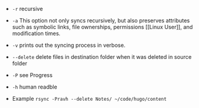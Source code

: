 - `-r`  recursive
- `-a` This option not only syncs recursively, but also preserves attributes such as symbolic links, file ownerships, permissions [[Linux User]], and modification times.
- `-v` prints out the syncing process in verbose.
- `--delete` delete files in destination folder when it was deleted in source folder
- `-P` see Progress
- `-h` human readble

- Example
`rsync -Pravh --delete Notes/ ~/code/hugo/content`
